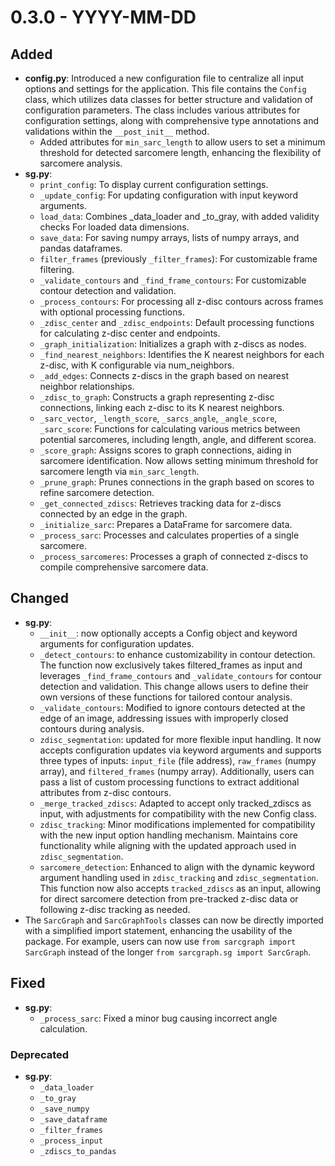 # 0.3.0 - YYYY-MM-DD

## Added
- **config.py**: Introduced a new configuration file to centralize all input options and settings for the application. This file contains the `Config` class, which utilizes data classes for better structure and validation of configuration parameters. The class includes various attributes for configuration settings, along with comprehensive type annotations and validations within the `__post_init__` method.
    - Added attributes for `min_sarc_length` to allow users to set a minimum threshold for detected sarcomere length, enhancing the flexibility of sarcomere analysis.
- **sg.py**:
    - `print_config`: To display current configuration settings.
    - `_update_config`: For updating configuration with input keyword arguments.
    - `load_data`: Combines _data_loader and _to_gray, with added validity checks For loaded data dimensions.
    - `save_data`: For saving numpy arrays, lists of numpy arrays, and pandas dataframes.
    - `filter_frames` (previously `_filter_frames`): For customizable frame filtering.
    - `_validate_contours` and `_find_frame_contours`: For customizable contour detection and validation.
    - `_process_contours`: For processing all z-disc contours across frames with optional processing functions.
    - `_zdisc_center` and `_zdisc_endpoints`: Default processing functions for calculating z-disc center and endpoints.
    - `_graph_initialization`: Initializes a graph with z-discs as nodes.
    - `_find_nearest_neighbors`: Identifies the K nearest neighbors for each z-disc, with K configurable via num_neighbors.
    - `_add_edges`: Connects z-discs in the graph based on nearest neighbor relationships.
    - `_zdisc_to_graph`: Constructs a graph representing z-disc connections, linking each z-disc to its K nearest neighbors.
    - `_sarc_vector`, `_length_score`, `_sarcs_angle`, `_angle_score`, `_sarc_score`: Functions for calculating various metrics between potential sarcomeres, including length, angle, and different scorea.
    - `_score_graph`: Assigns scores to graph connections, aiding in sarcomere identification. Now allows setting minimum threshold for sarcomere length via `min_sarc_length`.
    - `_prune_graph`: Prunes connections in the graph based on scores to refine sarcomere detection.
    - `_get_connected_zdiscs`: Retrieves tracking data for z-discs connected by an edge in the graph.
    - `_initialize_sarc`: Prepares a DataFrame for sarcomere data.
    - `_process_sarc`: Processes and calculates properties of a single sarcomere.
    - `_process_sarcomeres`: Processes a graph of connected z-discs to compile comprehensive sarcomere data.

## Changed
- **sg.py**:
    - `__init__`: now optionally accepts a Config object and keyword arguments for configuration updates.
    - `_detect_contours`: to enhance customizability in contour detection. The function now exclusively takes filtered_frames as input and leverages `_find_frame_contours` and `_validate_contours` for contour detection and validation. This change allows users to define their own versions of these functions for tailored contour analysis.
    - `_validate_contours`: Modified to ignore contours detected at the edge of an image, addressing issues with improperly closed contours during analysis.
    - `zdisc_segmentation`: updated for more flexible input handling. It now accepts configuration updates via keyword arguments and supports three types of inputs: `input_file` (file address), `raw_frames` (numpy array), and `filtered_frames` (numpy array). Additionally, users can pass a list of custom processing functions to extract additional attributes from z-disc contours.
    - `_merge_tracked_zdiscs`: Adapted to accept only tracked_zdiscs as input, with adjustments for compatibility with the new Config class.
    - `zdisc_tracking`: Minor modifications implemented for compatibility with the new input option handling mechanism. Maintains core functionality while aligning with the updated approach used in `zdisc_segmentation`.
    - `sarcomere_detection`: Enhanced to align with the dynamic keyword argument handling used in `zdisc_tracking` and `zdisc_segmentation`. This function now also accepts `tracked_zdiscs` as an input, allowing for direct sarcomere detection from pre-tracked z-disc data or following z-disc tracking as needed.
- The `SarcGraph` and `SarcGraphTools` classes can now be directly imported with a simplified import statement, enhancing the usability of the package. For example, users can now use `from sarcgraph import SarcGraph` instead of the longer `from sarcgraph.sg import SarcGraph`.

## Fixed
- **sg.py**:
    - `_process_sarc`: Fixed a minor bug causing incorrect angle calculation.

### Deprecated
- **sg.py**:
    - `_data_loader`
    - `_to_gray`
    - `_save_numpy`
    - `_save_dataframe`
    - `_filter_frames`
    - `_process_input`
    - `_zdiscs_to_pandas`

